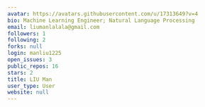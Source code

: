 ```yaml
---
avatar: https://avatars.githubusercontent.com/u/17313649?v=4
bio: Machine Learning Engineer; Natural Language Processing
email: liumanlalala@gmail.com
followers: 1
following: 2
forks: null
login: manliu1225
open_issues: 3
public_repos: 16
stars: 2
title: LIU Man
user_type: User
website: null
---
```

